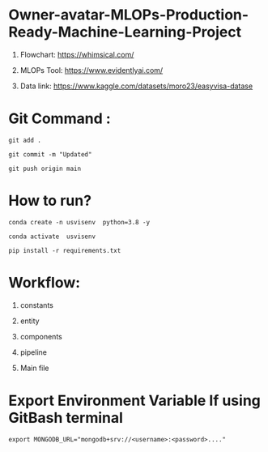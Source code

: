 # Owner-avatar-MLOPs-Production-Ready-Machine-Learning-Project

1. Flowchart: https://whimsical.com/

2. MLOPs Tool: https://www.evidentlyai.com/

3. Data link: https://www.kaggle.com/datasets/moro23/easyvisa-datase


# Git Command :
```
git add .

git commit -m "Updated"

git push origin main
```

# How to run?
```
conda create -n usvisenv  python=3.8 -y
```

```
conda activate  usvisenv 
```

```
pip install -r requirements.txt
```


# Workflow:

1. constants

2. entity

3. components

4. pipeline

5. Main file


# Export Environment Variable If using GitBash terminal

```
export MONGODB_URL="mongodb+srv://<username>:<password>...."
```